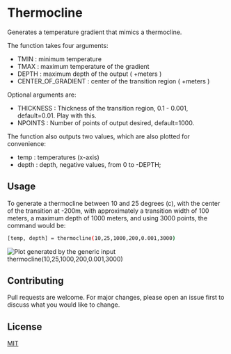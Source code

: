 # Thermocline

Generates a temperature gradient that mimics a thermocline.

The function takes four arguments:


- TMIN : minimum temperature
- TMAX : maximum temperature of the gradient
- DEPTH : maximum depth of the output ( +meters )
- CENTER_OF_GRADIENT : center of the transition region ( +meters )


Optional arguments are:  
- THICKNESS : Thickness of the transition region, 0.1 - 0.001, default=0.01. Play with this.
- NPOINTS : Number of points of output desired, default=1000.


The function also outputs two values, which are also plotted for convenience:  
- temp : temperatures (x-axis)
- depth : depth, negative values, from 0 to -DEPTH;

## Usage
To generate a thermocline between 10 and 25 degrees (c), with
the center of the transition at -200m, with approximately a
transition width of 100 meters, a maximum depth of 1000
meters, and using 3000 points, the command would be:

```bash
[temp, depth] = thermocline(10,25,1000,200,0.001,3000)

```
![Plot generated by the generic input thermocline(10,25,1000,200,0.001,3000)](example_image.png)
## Contributing

Pull requests are welcome. For major changes, please open an issue first
to discuss what you would like to change.

## License

[MIT](https://choosealicense.com/licenses/mit/)
